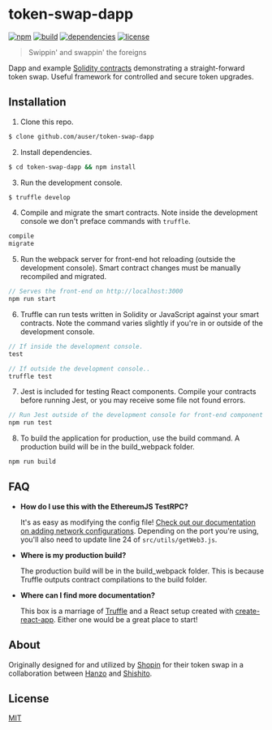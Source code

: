 # token-swap-dapp

[![npm][npm-img]][npm-url]
[![build][build-img]][build-url]
[![dependencies][dependencies-img]][dependencies-url]
[![license][license-img]][license-url]

> Swippin' and swappin' the foreigns

Dapp and example [Solidity contracts][solidity] demonstrating a straight-forward
token swap.  Useful framework for controlled and secure token upgrades.

## Installation

1. Clone this repo.
```bash
$ clone github.com/auser/token-swap-dapp
```

2. Install dependencies.
```bash
$ cd token-swap-dapp && npm install
```

3. Run the development console.
```bash
$ truffle develop
```

4. Compile and migrate the smart contracts. Note inside the development console we don't preface commands with `truffle`.
```javascript
compile
migrate
```

5. Run the webpack server for front-end hot reloading (outside the development console). Smart contract changes must be manually recompiled and migrated.
```javascript
// Serves the front-end on http://localhost:3000
npm run start
```

6. Truffle can run tests written in Solidity or JavaScript against your smart contracts. Note the command varies slightly if you're in or outside of the development console.
```javascript
// If inside the development console.
test

// If outside the development console..
truffle test
```

7. Jest is included for testing React components. Compile your contracts before running Jest, or you may receive some file not found errors.
```javascript
// Run Jest outside of the development console for front-end component tests.
npm run test
```

8. To build the application for production, use the build command. A production build will be in the build_webpack folder.
```javascript
npm run build
```

## FAQ

* __How do I use this with the EthereumJS TestRPC?__

    It's as easy as modifying the config file! [Check out our documentation on adding network configurations](http://truffleframework.com/docs/advanced/configuration#networks). Depending on the port you're using, you'll also need to update line 24 of `src/utils/getWeb3.js`.

* __Where is my production build?__

    The production build will be in the build_webpack folder. This is because Truffle outputs contract compilations to the build folder.

* __Where can I find more documentation?__

    This box is a marriage of [Truffle](http://truffleframework.com/) and a React setup created with [create-react-app](https://github.com/facebookincubator/create-react-app/blob/master/packages/react-scripts/template/README.md). Either one would be a great place to start!

## About

Originally designed for and utilized by [Shopin][shopin] for their
token swap in a collaboration between [Hanzo][hanzo] and [Shishito][shishito].

## License

[MIT][license-url]

[hanzo]:            https://hanzo.ai
[shishito]:         https://shishi.to
[shopin]:           https://shopin.com

[solidity]:         solidity.readthedocs.io
[truffle]:          http://truffleframework.com/
[tests]:            https://github.com/auser/token-swap-dapp/tree/master/test

[build-img]:        https://img.shields.io/travis/auser/token-swap-dapp.svg
[build-url]:        https://travis-ci.org/auser/token-swap-dapp
[dependencies-img]: https://david-dm.org/auser/token-swap-dapp.svg
[dependencies-url]: https://david-dm.org/auser/token-swap-dapp
[downloads-img]:    https://img.shields.io/npm/dm/token-swap-dapp.svg
[downloads-url]:    http://badge.fury.io/js/token-swap-dapp
[license-img]:      https://img.shields.io/npm/l/token-swap-dapp.svg
[license-url]:      https://github.com/auser/token-swap-dapp/blob/master/LICENSE
[npm-img]:          https://img.shields.io/npm/v/token-swap-dapp.svg
[npm-url]:          https://www.npmjs.com/package/token-swap-dapp
